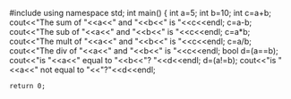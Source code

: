 #include <iostream>
using namespace std;
int main() {
   int a=5;
   int b=10;
   int c=a+b;
   cout<<"The sum of "<<a<<" and "<<b<<" is "<<c<<endl;
    c=a-b;
   cout<<"The sub of "<<a<<" and "<<b<<" is "<<c<<endl;
   c=a*b;
   cout<<"The mult of "<<a<<" and "<<b<<" is "<<c<<endl;
   c=a/b;
   cout<<"The div of "<<a<<" and "<<b<<" is "<<c<<endl;
   bool d=(a==b);
   cout<<"is "<<a<<" equal to "<<b<<"? "<<d<<endl;
   d=(a!=b);
   cout<<"is "<<a<<" not equal to "<<"?"<<d<<endl;
   
    return 0;

